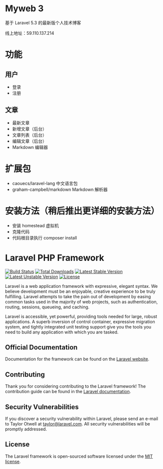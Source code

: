 # Myweb 3
基于 Laravel 5.3 的最新版个人技术博客

线上地址：59.110.137.214

# 功能
## 用户
- 登录
- 注册
## 文章
- 最新文章
- 新增文章（后台）
- 文章列表（后台）
- 编辑文章（后台）
- Markdown 编辑器

# 扩展包
- caouecs/laravel-lang 中文语言包
- graham-campbell/markdown Markdown 解析器

# 安装方法（稍后推出更详细的安装方法）
- 安装 homestead 虚拟机
- 克隆代码
- 代码根目录执行 composer install



# Laravel PHP Framework

[![Build Status](https://travis-ci.org/laravel/framework.svg)](https://travis-ci.org/laravel/framework)
[![Total Downloads](https://poser.pugx.org/laravel/framework/d/total.svg)](https://packagist.org/packages/laravel/framework)
[![Latest Stable Version](https://poser.pugx.org/laravel/framework/v/stable.svg)](https://packagist.org/packages/laravel/framework)
[![Latest Unstable Version](https://poser.pugx.org/laravel/framework/v/unstable.svg)](https://packagist.org/packages/laravel/framework)
[![License](https://poser.pugx.org/laravel/framework/license.svg)](https://packagist.org/packages/laravel/framework)

Laravel is a web application framework with expressive, elegant syntax. We believe development must be an enjoyable, creative experience to be truly fulfilling. Laravel attempts to take the pain out of development by easing common tasks used in the majority of web projects, such as authentication, routing, sessions, queueing, and caching.

Laravel is accessible, yet powerful, providing tools needed for large, robust applications. A superb inversion of control container, expressive migration system, and tightly integrated unit testing support give you the tools you need to build any application with which you are tasked.

## Official Documentation

Documentation for the framework can be found on the [Laravel website](http://laravel.com/docs).

## Contributing

Thank you for considering contributing to the Laravel framework! The contribution guide can be found in the [Laravel documentation](http://laravel.com/docs/contributions).

## Security Vulnerabilities

If you discover a security vulnerability within Laravel, please send an e-mail to Taylor Otwell at taylor@laravel.com. All security vulnerabilities will be promptly addressed.

## License

The Laravel framework is open-sourced software licensed under the [MIT license](http://opensource.org/licenses/MIT).
